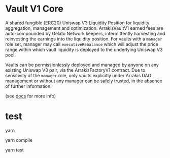 # Vault V1 Core

A shared fungible (ERC20) Uniswap V3 Liquidity Position for liquidity aggregation, management and optimization. ArrakisVaultV1 earned fees are auto-compounded by Gelato Network keepers, intermittently harvesting and reinvesting the earnings into the liquidity position. For vaults with a `manager` role set, manager may call `executiveRebalance` which will adjust the price range within which vault liquidity is deployed to the underlying Uniswap V3 pool. 

Vaults can be permissionlessly deployed and managed by anyone on any existing Uniswap V3 pair, via the ArrakisFactoryV1 contract. Due to sensitivity of the `manager` role, only vaults explicitly under Arrakis DAO management or without any manager can be safely trusted, in the absence of further information. 

(see [docs](https://docs.arrakis.fi/developer-docs) for more info)

# test

yarn

yarn compile

yarn test
